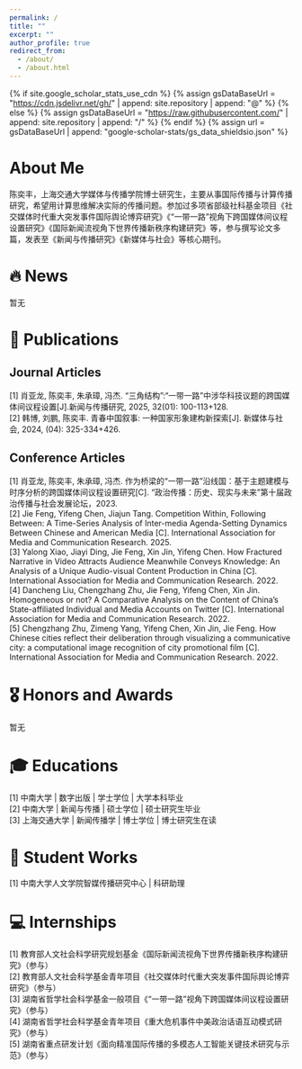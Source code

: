 ```yaml
---
permalink: /
title: ""
excerpt: ""
author_profile: true
redirect_from: 
  - /about/
  - /about.html
---
```


{% if site.google_scholar_stats_use_cdn %}
{% assign gsDataBaseUrl = "https://cdn.jsdelivr.net/gh/" | append: site.repository | append: "@" %}
{% else %}
{% assign gsDataBaseUrl = "https://raw.githubusercontent.com/" | append: site.repository | append: "/" %}
{% endif %}
{% assign url = gsDataBaseUrl | append: "google-scholar-stats/gs_data_shieldsio.json" %}

<span class='anchor' id='about-me'></span>

# About Me
陈奕丰，上海交通大学媒体与传播学院博士研究生，主要从事国际传播与计算传播研究，希望用计算思维解决实际的传播问题。参加过多项省部级社科基金项目《社交媒体时代重大突发事件国际舆论博弈研究》《“一带一路”视角下跨国媒体间议程设置研究》《国际新闻流视角下世界传播新秩序构建研究》等，参与撰写论文多篇，发表至《新闻与传播研究》《新媒体与社会》等核心期刊。

# 🔥 News
暂无

# 📝 Publications
## Journal Articles
[1]  肖亚龙, 陈奕丰, 朱承璋, 冯杰. “三角结构”:“一带一路”中涉华科技议题的跨国媒体间议程设置[J].新闻与传播研究, 2025, 32(01): 100-113+128.<br>
[2]  韩博, 刘鹏, 陈奕丰. 青春中国叙事: 一种国家形象建构新探索[J]. 新媒体与社会, 2024, (04): 325-334+426.<br>

## Conference Articles
[1]  肖亚龙, 陈奕丰, 朱承璋, 冯杰. 作为桥梁的“一带一路”沿线国：基于主题建模与时序分析的跨国媒体间议程设置研究[C]. “政治传播：历史、现实与未来”第十届政治传播与社会发展论坛，2023.<br>
[2]  Jie Feng, Yifeng Chen, Jiajun Tang. Competition Within, Following Between: A Time-Series Analysis of Inter-media Agenda-Setting Dynamics Between Chinese and American Media [C]. International Association for Media and Communication Research. 2025.<br>
[3]  Yalong Xiao, Jiayi Ding, Jie Feng, Xin Jin, Yifeng Chen. How Fractured Narrative in Video Attracts Audience Meanwhile Conveys Knowledge: An Analysis of a Unique Audio-visual Content Production in China [C]. International Association for Media and Communication Research. 2022.<br>
[4]  Dancheng Liu, Chengzhang Zhu, Jie Feng, Yifeng Chen, Xin Jin. Homogeneous or not? A Comparative Analysis on the Content of China’s State-affiliated Individual and Media Accounts on Twitter [C]. International Association for Media and Communication Research. 2022.<br>
[5]  Chengzhang Zhu, Zimeng Yang, Yifeng Chen, Xin Jin, Jie Feng. How Chinese cities reflect their deliberation through visualizing a communicative city: a computational image recognition of city promotional film [C]. International Association for Media and Communication Research. 2022.<br>
   
# 🎖 Honors and Awards
暂无

# 🎓 Educations
[1] 中南大学  |  数字出版  |  学士学位  |  大学本科毕业<br>
[2] 中南大学  |  新闻与传播  |  硕士学位  |  硕士研究生毕业<br>
[3] 上海交通大学  |  新闻传播学  |  博士学位  |  博士研究生在读<br>

# 🎒 Student Works
[1] 中南大学人文学院智媒传播研究中心  |  科研助理

# 💻 Internships
[1]  教育部人文社会科学研究规划基金《国际新闻流视角下世界传播新秩序构建研究》（参与）<br>
[2]  教育部人文社会科学基金青年项目《社交媒体时代重大突发事件国际舆论博弈研究》（参与）<br>
[3]  湖南省哲学社会科学基金一般项目《“一带一路”视角下跨国媒体间议程设置研究》（参与）<br>
[4]  湖南省哲学社会科学基金青年项目《重大危机事件中美政治话语互动模式研究》（参与）<br>
[5]  湖南省重点研发计划《面向精准国际传播的多模态人工智能关键技术研究与示范》（参与）<br>
